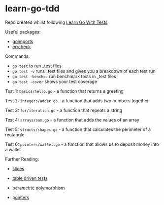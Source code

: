 # learn-go-tdd

Repo created whilst following [Learn Go With Tests](https://quii.gitbook.io/learn-go-with-tests/) 

Useful packages:
- [goimports](https://pkg.go.dev/golang.org/x/tools/cmd/goimports) 
- [errcheck](https://pkg.go.dev/github.com/kisielk/errcheck/internal/errcheck)

Commands:
- `go test` to run _test files
- `go test -v` runs _test files and gives you a breakdown of each test run
- `go test -bench=.` run benchmark tests in _test files
- `go test -cover` shows your test coverage

Test 1: `basics/hello.go` - a function that returns a greeting

Test 2: `integers/adder.go` - a function that adds two numbers together

Test 3: `for/iteration.go` - a function that repeats a string 

Test 4: `arrays/sum.go` - a function that adds the values of an array

Test 5: `structs/shapes.go` - a function that calculates the perimeter of a rectangle

Test 6: `pointers/wallet.go` - a function that allows us to deposit money into a wallet

Further Reading:

- [slices](https://go.dev/blog/slices-intro)

- [table driven tests](https://github.com/golang/go/wiki/TableDrivenTests)

- [parametric polymorphism](https://en.wikipedia.org/wiki/Parametric_polymorphism)

- [pointers](https://gobyexample.com/pointers)